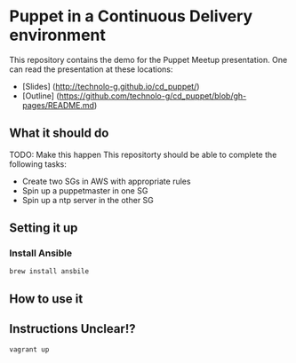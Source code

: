 # Puppet in a Continuous Delivery environment

This repository contains the demo for the Puppet Meetup
presentation. One can read the presentation at these locations:

* [Slides] (http://technolo-g.github.io/cd_puppet/)
* [Outline] (https://github.com/technolo-g/cd_puppet/blob/gh-pages/README.md)

## What it should do

TODO: Make this happen
This repositorty should be able to complete the following tasks:
- Create two SGs in AWS with appropriate rules
- Spin up a puppetmaster in one SG
- Spin up a ntp server in the other SG


## Setting it up
### Install Ansible
```shell
brew install ansbile
```

## How to use it
## Instructions Unclear!?

```
vagrant up
```
